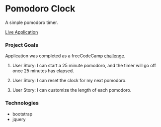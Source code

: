 # Pomodoro Clock

A simple pomodoro timer.

[Live Application](pomodoro-clock-dlzl.surge.sh)

### Project Goals

Application was completed as a freeCodeCamp [challenge](https://www.freecodecamp.org/challenges/build-a-pomodoro-clock).

1. User Story: I can start a 25 minute pomodoro, and the timer will go off once 25 minutes has elapsed.

2. User Story: I can reset the clock for my next pomodoro.

3. User Story: I can customize the length of each pomodoro.

### Technologies

* bootstrap
* jquery
